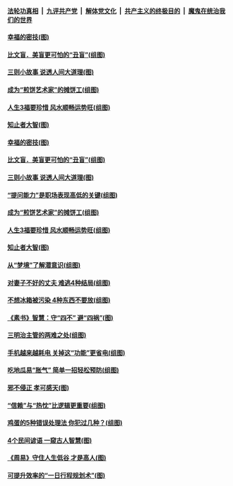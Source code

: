 

####  [法轮功真相](../../../../basic/blob/master/README.md?t=08301232) &nbsp;|&nbsp; [九评共产党](../../../../9ping.md/blob/master/README.md?t=08301232) &nbsp;|&nbsp; [解体党文化](../../../../jtdwh.md/blob/master/README.md?t=08301232)  &nbsp;|&nbsp; [共产主义的终极目的](../../../../gczydzjmd.md/blob/master/README.md?t=08301232) &nbsp;|&nbsp; [魔鬼在统治我们的世界](../../../../mgztzwmdsj.md/blob/master/README.md?t=08301232) 

#### [幸福的密技(图)](../pages/p8/944591.md?t=08301232) 

#### [比文盲．美盲更可怕的“丑盲”(组图)](../pages/p8/944516.md?t=08301232) 

#### [三则小故事 说透人间大道理(图)](../pages/p8/944151.md?t=08301232) 

#### [成为“煎饼艺术家”的摊饼工(组图)](../pages/p8/944141.md?t=08301232) 

#### [人生3福要珍惜 风水顺畅运势旺(组图)](../pages/p8/944492.md?t=08301232) 

#### [知止者大智(图)](../pages/p8/944137.md?t=08301232) 

#### [幸福的密技(图)](../pages/p8/944591.md?t=08301232) 

#### [比文盲．美盲更可怕的“丑盲”(组图)](../pages/p8/944516.md?t=08301232) 

#### [三则小故事 说透人间大道理(图)](../pages/p8/944151.md?t=08301232) 

#### [“提问能力”是职场表现高低的关键(组图)](../pages/p8/944549.md?t=08301232) 

#### [成为“煎饼艺术家”的摊饼工(组图)](../pages/p8/944141.md?t=08301232) 

#### [人生3福要珍惜 风水顺畅运势旺(组图)](../pages/p8/944492.md?t=08301232) 

#### [知止者大智(图)](../pages/p8/944137.md?t=08301232) 

#### [从“梦境”了解潜意识(组图)](../pages/p8/944426.md?t=08301232) 

#### [对妻子不好的丈夫 难逃4种结局(组图)](../pages/p8/944424.md?t=08301232) 

#### [不想冰箱被污染 4种东西不要放(组图)](../pages/p8/944394.md?t=08301232) 

#### [《素书》智慧：守“四不” 避“四祸”(图)](../pages/p8/943436.md?t=08301232) 

#### [三明治主管的两难之处(组图)](../pages/p8/944314.md?t=08301232) 

#### [手机越来越耗电 关掉这“功能”更省电(组图)](../pages/p8/944294.md?t=08301232) 

#### [吃地瓜易“胀气” 简单一招轻松预防(组图)](../pages/p8/944266.md?t=08301232) 

#### [邪不侵正 孝可感天(图)](../pages/p8/944157.md?t=08301232) 

#### [“信赖”与“热忱”比逻辑更重要(组图)](../pages/p8/944200.md?t=08301232) 

#### [鸡蛋的5种错误处理法 你犯过几种？(组图)](../pages/p8/944171.md?t=08301232) 

#### [4个民间谚语 一窥古人智慧(图)](../pages/p8/943494.md?t=08301232) 

#### [《周易》守住人生低谷 才是高人(图)](../pages/p8/943655.md?t=08301232) 

#### [可提升效率的“一日行程规划术”(图)](../pages/p8/944108.md?t=08301232) 


